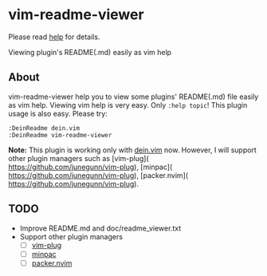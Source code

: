 # vim-readme-viewer

Please read [help](doc/reame_viewer.txt) for details.

Viewing plugin's README(.md) easily as vim help

## About

vim-readme-viewer help you to view some plugins' README(.md) file easily as
vim help. Viewing vim help is very easy. Only `:help topic`! This plugin usage
is also easy. Please try:

```viml
:DeinReadme dein.vim
:DeinReadme vim-readme-viewer
```

**Note:** This plugin is working only with [dein.vim](https://github.com/Shougo/dein.vim) now. However, I will
support other plugin managers such as [vim-plug](\
https://github.com/junegunn/vim-plug), [minpac](\
https://github.com/junegunn/vim-plug), [packer.nvim](\
https://github.com/junegunn/vim-plug).

## TODO

- Improve README.md and doc/readme_viewer.txt
- Support other plugin managers
  - [ ] [vim-plug](https://github.com/junegunn/vim-plug)
  - [ ] [minpac](https://github.com/k-takata/minpac)
  - [ ] [packer.nvim](https://github.com/wbthomason/packer.nvim)
